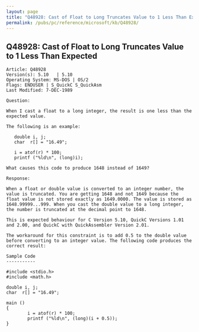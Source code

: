 ```yaml
---
layout: page
title: "Q48928: Cast of Float to Long Truncates Value to 1 Less Than Expected"
permalink: /pubs/pc/reference/microsoft/kb/Q48928/
---
```


## Q48928: Cast of Float to Long Truncates Value to 1 Less Than Expected

	Article: Q48928
	Version(s): 5.10   | 5.10
	Operating System: MS-DOS | OS/2
	Flags: ENDUSER | S_QuickC S_QuickAsm
	Last Modified: 7-DEC-1989
	
	Question:
	
	When I cast a float to a long integer, the result is one less than the
	expected value.
	
	The following is an example:
	
	   double i, j;
	   char  r[] = "16.49";
	
	   i = atof(r) * 100;
	   printf ("%ld\n", (long)i);
	
	What causes this code to produce 1648 instead of 1649?
	
	Response:
	
	When a float or double value is converted to an integer number, the
	value is truncated. You are getting 1648 and not 1649 because the
	float value is not stored exactly as 1649.0000. The value is stored as
	1648.99999...999. When you cast the double value to a long integer,
	the number is truncated at the decimal point to 1648.
	
	This is expected behaviour for C Version 5.10, QuickC Versions 1.01
	and 2.00, and QuickC with QuickAssembler Version 2.01.
	
	The workaround for this constraint is to add 0.5 to the double value
	before converting to an integer value. The following code produces the
	correct result:
	
	Sample Code
	-----------
	
	#include <stdio.h>
	#include <math.h>
	
	double i, j;
	char  r[] = "16.49";
	
	main ()
	{
	        i = atof(r) * 100;
	        printf ("%ld\n", (long)(i + 0.5));
	}
